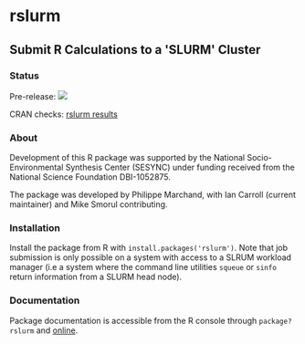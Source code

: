 # rslurm

## Submit R Calculations to a 'SLURM' Cluster

### Status

Pre-release:
![](https://travis-ci.org/SESYNC-ci/rslurm.svg?branch=master)

CRAN checks:
[rslurm results](https://cran.r-project.org/web/checks/check_results_rslurm.html)

### About

Development of this R package was supported by the National Socio-Environmental
Synthesis Center (SESYNC) under funding received from the National Science
Foundation DBI-1052875.

The package was developed by Philippe Marchand, with Ian Carroll (current
maintainer) and Mike Smorul contributing.

### Installation

Install the package from R with `install.packages('rslurm')`. Note that job
submission is only possible on a system with access to a SLRUM workload manager
(i.e a system where the command line utilities `squeue` or `sinfo` return
information from a SLURM head node).

### Documentation

Package documentation is accessible from the R console through `package?rslurm`
and [online](https://cran.r-project.org/package=rslurm).